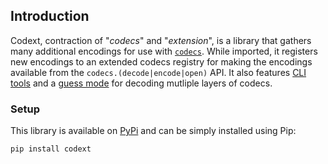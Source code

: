 ## Introduction

Codext, contraction of "*codecs*" and "*extension*", is a library that gathers many additional encodings for use with [`codecs`](https://docs.python.org/3/library/codecs.html). While imported, it registers new encodings to an extended codecs registry for making the encodings available from the `codecs.(decode|encode|open)` API. It also features [CLI tools](./cli.html) and a [guess mode](./features.html#guess-decode-an-arbitrary-input) for decoding mutliple layers of codecs.

### Setup

This library is available on [PyPi](https://pypi.python.org/pypi/codext/) and can be simply installed using Pip:

```sh
pip install codext
```
